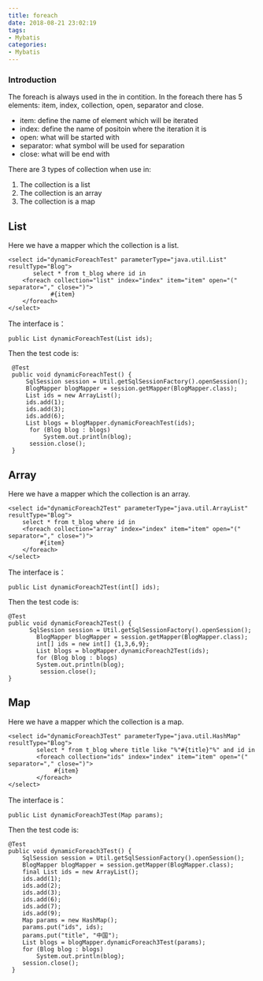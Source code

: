 ```yaml
---
title: foreach
date: 2018-08-21 23:02:19
tags:
- Mybatis
categories:
- Mybatis
---
```


### Introduction
The foreach is always used in the in contition. In the foreach there has 5 elements: item, index, collection, open, separator and close.

- item: define the name of element which will be iterated
- index: define the name of positoin where the iteration it is
- open: what will be started with
- separator: what symbol will be used for separation
- close: what will be end with

There are 3 types of collection when use in:

1. The collection is a list
2. The collection is an array
3. The collection is a map

## List
Here we have a mapper which the collection is a list.

	<select id="dynamicForeachTest" parameterType="java.util.List" resultType="Blog">
           select * from t_blog where id in
        <foreach collection="list" index="index" item="item" open="(" separator="," close=")">
                #{item}       
        </foreach>    
    </select>

The interface is：

	public List dynamicForeachTest(List ids); 

Then the test code is:

	 @Test
     public void dynamicForeachTest() {
         SqlSession session = Util.getSqlSessionFactory().openSession();      
         BlogMapper blogMapper = session.getMapper(BlogMapper.class);
         List ids = new ArrayList();
         ids.add(1);
         ids.add(3);
         ids.add(6);
         List blogs = blogMapper.dynamicForeachTest(ids);
          for (Blog blog : blogs)
              System.out.println(blog);
          session.close();
     }

## Array
Here we have a mapper which the collection is an array.

	<select id="dynamicForeach2Test" parameterType="java.util.ArrayList" resultType="Blog">
	    select * from t_blog where id in
	    <foreach collection="array" index="index" item="item" open="(" separator="," close=")">
	         #{item}
	    </foreach>
	</select>    

The interface is：

	public List dynamicForeach2Test(int[] ids); 

Then the test code is:
	
	@Test
	public void dynamicForeach2Test() {
	      SqlSession session = Util.getSqlSessionFactory().openSession();
	        BlogMapper blogMapper = session.getMapper(BlogMapper.class);
	        int[] ids = new int[] {1,3,6,9};
	        List blogs = blogMapper.dynamicForeach2Test(ids);
	        for (Blog blog : blogs)
	        System.out.println(blog);    
	         session.close();
	}

## Map
Here we have a mapper which the collection is a map.

	<select id="dynamicForeach3Test" parameterType="java.util.HashMap" resultType="Blog">
	        select * from t_blog where title like "%"#{title}"%" and id in
	        <foreach collection="ids" index="index" item="item" open="(" separator="," close=")">
	             #{item}
	        </foreach>
	</select>

The interface is：

	public List dynamicForeach3Test(Map params); 

Then the test code is:

	@Test
    public void dynamicForeach3Test() {
        SqlSession session = Util.getSqlSessionFactory().openSession();
        BlogMapper blogMapper = session.getMapper(BlogMapper.class);
        final List ids = new ArrayList();
        ids.add(1);
        ids.add(2);
        ids.add(3);
        ids.add(6);
        ids.add(7);
        ids.add(9);
        Map params = new HashMap();
        params.put("ids", ids);
        params.put("title", "中国");
        List blogs = blogMapper.dynamicForeach3Test(params);
        for (Blog blog : blogs)
            System.out.println(blog);
        session.close();
     } 